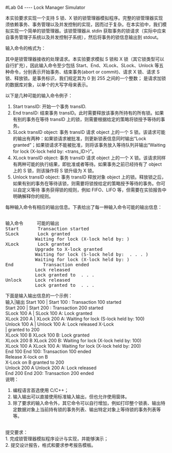 #Lab 04 ---- Lock Manager Simulator 
 
本实验要求实现一个支持 S 锁、X 锁的锁管理器模拟程序。完整的锁管理器实现须依赖事务、事务管理以及并发控制的实现，因而过于复杂。在本实验中，我们模拟实现一个简单的锁管理器。该锁管理器从 stdin 获取事务的锁请求（实际中应来自事务管理子系统以及并发控制子系统），然后将事务的锁信息输出到 stdout。 
 
输入命令的格式为：<request type> <transaction ID> <object> 
 
其中<request type>是锁管理器接收的处理请求。本实验要求模拟 S 锁和 X 锁（其它锁类型可以自行扩充），因此输入命令至少包括 Start、End、XLock、SLock、Unlock 等五种命令，分别表示开始事务、结束事务(abort or commit)、请求 X 锁、请求 S 锁、释放锁。<transaction ID>是事务标识，我们规定其为 0 到 255 之间的一个整数；<object> 是请求加锁的数据库对象，以单个的大写字母来表示。 
 
以下是几种可能的输入命令例子： <br>
1.	Start transID: 开始一个事务 transID. <br>
2.	End transID: 结束事务 transID。此时需要释放该事务所持有的所有锁。如果有别的事务在等待 transID 上的锁，则需要根据给定的策略将锁授予等待的事务。 
3.	SLock transID object: 事务 transID 请求 object 上的一个 S 锁。该请求可能的输出有两种：如果锁请求被批准，则更新锁表信息同时输出“Lock granted”；如果锁请求不能被批准，则将该事务放入等待队列并输出“Waiting for lock (X-lock held by: 
<trans_ID>)”。 <br>
4.	XLock transID object: 事务 transID 请求 object 上的一个 X 锁。该请求同样有两种可能的执行结果，即批准或者等待。如果事务之前已经持有了 object 上的 S 锁，则该操作将 S 锁升级为 X 锁。 <br>
5.	Unlock transID object: 事务 transID 释放对象 object 上的锁。释放锁之后，如果有别的事务在等待该锁，则需要将锁按给定的策略授予等待的事务。你可以自定义等待
事务获得锁的规则，例如 FIFO、LIFO 等，但需要在实验报告中明确解释你的规则。 <br>
 
每种输入命令有相应的输出信息。下表给出了每一种输入命令可能的输出信息： <br>
<pre> 
输入命令 	 可能的输出 
Start 	    Transaction started 
SLock 	    Lock granted 
           Waiting for lock (X-lock held by: <trans_ID>) 
XLock 	    Lock granted 
           Upgrade to X-lock granted 
           Waiting for lock (S-lock held by: <transID> . . . <transID>)  
           Waiting for lock (X-lock held by: <trans_ID>) 
End 	      Transaction ended
           Lock released 
           Lock granted to <transID> . . . <transID> 
Unlock 	   Lock released 
           Lock granted to <transID> . . . <transID> 
</pre> 
下面是输入输出信息的一个示例：  
输入|输出 
Start 100 | Start 100 : Transaction 100 started  <br>
Start 200 |	   Start 200 : Transaction 200 started  <br>
SLock 100 A |	 SLock 100 A: Lock granted  
XLock 200 A |	 XLock 200 A: Waiting for lock (S-lock held by: 100)  
Unlock 100 A | Unlock 100 A: Lock released X-Lock  
             | granted to 200  
XLock 100 B 	 XLock 100 B: Lock granted  
XLock 200 B 	 XLock 200 B: Waiting for lock (X-lock held by: 100)  
XLock 100 A 	 XLock 100 A: Waiting for lock (X-lock held by: 200)  
End 100 	     End 100: Transaction 100 ended  
              Release X-lock on B  
              X-Lock on B granted to 200  
Unlock 200 A  Unlock 200 A: Lock released  
End 200 	     End 200: Transaction 200 ended   
说明： 
 1.	编程语言首选使用 C/C++； <br>
 2.	输入输出可以直接使用标准输入输出，但也允许使用窗体。 <br>
 3.	除了要求的输入命令外，其它命令可以自行增加，例如打印整个锁表、输出特定数据对象上当前持有锁的事务列表、输出特定对象上等待锁的事务列表等等。 
 <br>
提交要求： <br>
 1.	完成锁管理器模拟程序设计与实现，并能够演示； <br>
 2.	提交设计报告，格式和要求参考报告模板。 <br>
